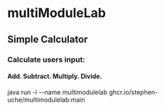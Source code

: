 # multiModuleLab

## Simple Calculator

### Calculate users input:
   
#### Add. Subtract. Multiply. Divide.

java run -i --name multimodulelab ghcr.io/stephen-uche/multimodulelab:main



